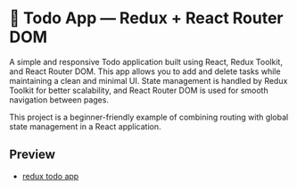 # 📌 Todo App — Redux + React Router DOM
A simple and responsive Todo application built using React, Redux Toolkit, and React Router DOM. This app allows you to add and delete tasks while maintaining a clean and minimal UI. State management is handled by Redux Toolkit for better scalability, and React Router DOM is used for smooth navigation between pages.

This project is a beginner-friendly example of combining routing with global state management in a React application.

## Preview

- [redux todo app](https://drive.google.com/file/d/1LG3AI7iy8Ao962W4lbleNtjADq2CBfI5/view?usp=sharing)
